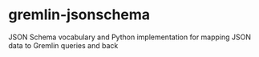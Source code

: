 # gremlin-jsonschema
JSON Schema vocabulary and Python implementation for mapping JSON data to Gremlin queries and back
